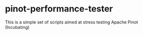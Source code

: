 # pinot-performance-tester

This is a simple set of scripts aimed at stress testing Apache Pinot (Incubating)
